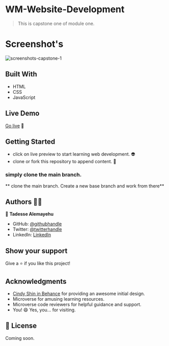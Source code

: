# WM-Website-Development

> This is capstone one of module one. 
# Screenshot's 
![screenshots-capstone-1](https://user-images.githubusercontent.com/69077061/157525702-966cc141-e7a1-4a41-99e1-d31efcfcaf57.png)

## Built With

- HTML
- CSS 
- JavaScript

## Live Demo

[Go live](https://tadesse-alemayehu.github.io/LEARN-TO-CODE/) 🙂


## Getting Started

- click on live preview to start learning web development. 👽
- clone or fork this repository to append content. 👏

### simply clone the main branch.
** clone the main branch. Create a new base branch and work from there**

## Authors 👱‍♂️

👤 **Tadesse Alemayehu**

- GitHub: [@githubhandle](https://github.com/Tadesse-Alemayehu) 
- Twitter: [@twitterhandle](https://twitter.com/TadesseWebDev)
- LinkedIn: [LinkedIn](https://www.linkedin.com/in/tadesse-alemayehu-60141a221/)

## Show your support

Give a ⭐️ if you like this project!
## Acknowledgments
- [Cindy Shin in Behance](https://www.behance.net/adagio07) for providing an awesome initial design.
- Microverse for amusing learning resources.
- Microverse code reviewers for helpful guidance and support.
- You! 😄 Yes, you... for visiting.

## 📝 License

Coming soon.
